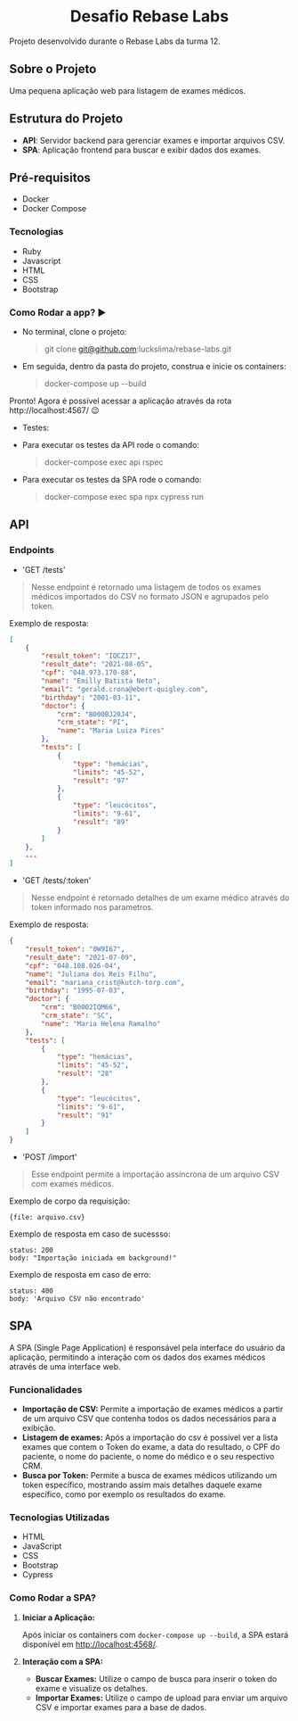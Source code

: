 <div align="center">

  <h1 align="center">Desafio Rebase Labs</h1>

  <p align="justify">
    Projeto desenvolvido durante o Rebase Labs da turma 12.
    <br/>
  </p>
</div>

## Sobre o Projeto

Uma pequena aplicação web para listagem de exames médicos.

## Estrutura do Projeto

- **API**: Servidor backend para gerenciar exames e importar arquivos CSV.
- **SPA**: Aplicação frontend para buscar e exibir dados dos exames.

## Pré-requisitos

- Docker
- Docker Compose

### Tecnologias 

- Ruby
- Javascript
- HTML
- CSS
- Bootstrap

### Como Rodar a app? :arrow_forward:

- No terminal, clone o projeto:

  > git clone git@github.com:luckslima/rebase-labs.git

- Em seguida, dentro da pasta do projeto, construa e inicie os containers:

  > docker-compose up --build

Pronto! Agora é possível acessar a aplicação através da rota http://localhost:4567/ :wink:

- Testes:

- Para executar os testes da API rode o comando:

  > docker-compose exec api rspec

- Para executar os testes da SPA rode o comando:

  > docker-compose exec spa npx cypress run

## API

### Endpoints

- 'GET /tests' 

> Nesse endpoint é retornado uma listagem de todos os exames médicos importados do CSV no formato JSON e agrupados pelo token.

Exemplo de resposta:
```json
[
    {
        "result_token": "IQCZ17",
        "result_date": "2021-08-05",
        "cpf": "048.973.170-88",
        "name": "Emilly Batista Neto",
        "email": "gerald.crona@ebert-quigley.com",
        "birthday": "2001-03-11",
        "doctor": {
            "crm": "B000BJ20J4",
            "crm_state": "PI",
            "name": "Maria Luiza Pires"
        },
        "tests": [
            {
                "type": "hemácias",
                "limits": "45-52",
                "result": "97"
            },
            {
                "type": "leucócitos",
                "limits": "9-61",
                "result": "89"
            }
        ]
    },
    ...
]
```

- 'GET /tests/:token' 

> Nesse endpoint é retornado detalhes de um exame médico através do token informado nos parametros.

Exemplo de resposta:
```json
{
    "result_token": "0W9I67",
    "result_date": "2021-07-09",
    "cpf": "048.108.026-04",
    "name": "Juliana dos Reis Filho",
    "email": "mariana_crist@kutch-torp.com",
    "birthday": "1995-07-03",
    "doctor": {
        "crm": "B0002IQM66",
        "crm_state": "SC",
        "name": "Maria Helena Ramalho"
    },
    "tests": [
        {
            "type": "hemácias",
            "limits": "45-52",
            "result": "28"
        },
        {
            "type": "leucócitos",
            "limits": "9-61",
            "result": "91"
        }
    ]
}
```

- 'POST /import' 

> Esse endpoint permite a importação assíncrona de um arquivo CSV com exames médicos.

Exemplo de corpo da requisição:

```
{file: arquivo.csv}
```

Exemplo de resposta em caso de sucessso:

```
status: 200
body: "Importação iniciada em background!"
```

Exemplo de resposta em caso de erro:

```
status: 400
body: 'Arquivo CSV não encontrado'
```

## SPA

A SPA (Single Page Application) é responsável pela interface do usuário da aplicação, permitindo a interação com os dados dos exames médicos através de uma interface web.

### Funcionalidades

- **Importação de CSV:** Permite a importação de exames médicos a partir de um arquivo CSV que contenha todos os dados necessários para a exibição.
- **Listagem de exames:** Após a importação do csv é possível ver a lista exames que contem o Token do exame, a data do resultado, o CPF do paciente, o nome do paciente, o nome do médico e o seu respectivo CRM.
- **Busca por Token:** Permite a busca de exames médicos utilizando um token específico, mostrando assim mais detalhes daquele exame específico, como por exemplo os resultados do exame. 

### Tecnologias Utilizadas

- HTML 
- JavaScript
- CSS
- Bootstrap
- Cypress

### Como Rodar a SPA?

1. **Iniciar a Aplicação:**

   Após iniciar os containers com `docker-compose up --build`, a SPA estará disponível em [http://localhost:4568/](http://localhost:4568/).

2. **Interação com a SPA:**

   - **Buscar Exames:** Utilize o campo de busca para inserir o token do exame e visualize os detalhes.
   - **Importar Exames:** Utilize o campo de upload para enviar um arquivo CSV e importar exames para a base de dados.
